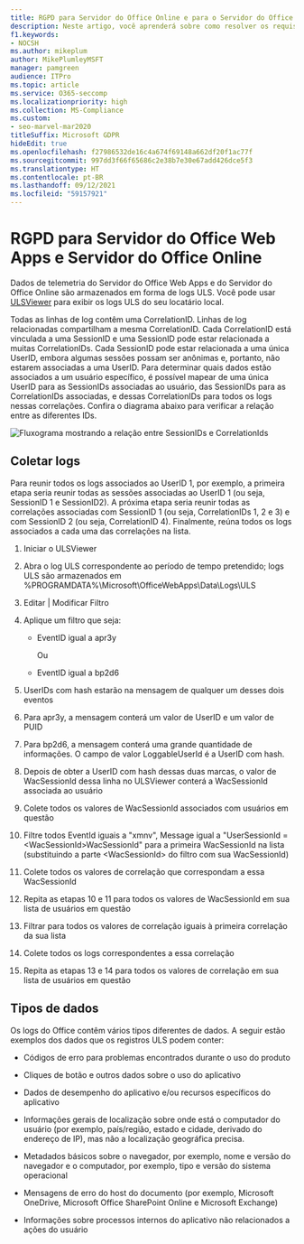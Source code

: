 ```yaml
---
title: RGPD para Servidor do Office Online e para o Servidor do Office Web Apps
description: Neste artigo, você aprenderá sobre como resolver os requisitos do RGPD para o servidor do Office Online e para o Office Web Apps.
f1.keywords:
- NOCSH
ms.author: mikeplum
author: MikePlumleyMSFT
manager: pamgreen
audience: ITPro
ms.topic: article
ms.service: O365-seccomp
ms.localizationpriority: high
ms.collection: MS-Compliance
ms.custom:
- seo-marvel-mar2020
titleSuffix: Microsoft GDPR
hideEdit: true
ms.openlocfilehash: f27986532de16c4a674f69148a662df20f1ac77f
ms.sourcegitcommit: 997dd3f66f65686c2e38b7e30e67add426dce5f3
ms.translationtype: HT
ms.contentlocale: pt-BR
ms.lasthandoff: 09/12/2021
ms.locfileid: "59157921"
---
```

# <a name="gdpr-for-office-web-apps-server-and-office-online-server"></a>RGPD para Servidor do Office Web Apps e Servidor do Office Online

Dados de telemetria do Servidor do Office Web Apps e do Servidor do Office Online são armazenados em forma de logs ULS. Você pode usar [ULSViewer](https://www.microsoft.com/download/details.aspx?id=44020) para exibir os logs ULS do seu locatário local.

Todas as linhas de log contêm uma CorrelationID. Linhas de log relacionadas compartilham a mesma CorrelationID. Cada CorrelationID está vinculada a uma SessionID e uma SessionID pode estar relacionada a muitas CorrelationIDs. Cada SessionID pode estar relacionada a uma única UserID, embora algumas sessões possam ser anônimas e, portanto, não estarem associadas a uma UserID. Para determinar quais dados estão associados a um usuário específico, é possível mapear de uma única UserID para as SessionIDs associadas ao usuário, das SessionIDs para as CorrelationIDs associadas, e dessas CorrelationIDs para todos os logs nessas correlações. Confira o diagrama abaixo para verificar a relação entre as diferentes IDs.

![Fluxograma mostrando a relação entre SessionIDs e CorrelationIds](../media/gdpr-for-office-online-server-image1.jpg)

## <a name="gathering-logs"></a>Coletar logs

Para reunir todos os logs associados ao UserID 1, por exemplo, a primeira etapa seria reunir todas as sessões associadas ao UserID 1 (ou seja, SessionID 1 e SessionID2). A próxima etapa seria reunir todas as correlações associadas com SessionID 1 (ou seja, CorrelationIDs 1, 2 e 3) e com SessionID 2 (ou seja, CorrelationID 4). Finalmente, reúna todos os logs associados a cada uma das correlações na lista.

1. Iniciar o ULSViewer

2. Abra o log ULS correspondente ao período de tempo pretendido; logs ULS são armazenados em %PROGRAMDATA%\\Microsoft\\OfficeWebApps\\Data\\Logs\\ULS

3. Editar | Modificar Filtro

4. Aplique um filtro que seja:

    - EventID igual a apr3y

      Ou

    - EventID igual a bp2d6

5. UserIDs com hash estarão na mensagem de qualquer um desses dois eventos

6. Para apr3y, a mensagem conterá um valor de UserID e um valor de PUID

7. Para bp2d6, a mensagem conterá uma grande quantidade de informações. O campo de valor LoggableUserId é a UserID com hash.

8. Depois de obter a UserID com hash dessas duas marcas, o valor de WacSessionId dessa linha no ULSViewer conterá a WacSessionId associada ao usuário

9. Colete todos os valores de WacSessionId associados com usuários em questão

10. Filtre todos EventId iguais a "xmnv", Message igual a "UserSessionId =\<WacSessionId\>WacSessionId" para a primeira WacSessionId na lista (substituindo a parte \<WacSessionId\> do filtro com sua WacSessionId)

11. Colete todos os valores de correlação que correspondam a essa WacSessionId

12. Repita as etapas 10 e 11 para todos os valores de WacSessionId em sua lista de usuários em questão

13. Filtrar para todos os valores de correlação iguais à primeira correlação da sua lista

14. Colete todos os logs correspondentes a essa correlação

15. Repita as etapas 13 e 14 para todos os valores de correlação em sua lista de usuários em questão

## <a name="types-of-data"></a>Tipos de dados

Os logs do Office contêm vários tipos diferentes de dados. A seguir estão exemplos dos dados que os registros ULS podem conter:

- Códigos de erro para problemas encontrados durante o uso do produto

- Cliques de botão e outros dados sobre o uso do aplicativo

- Dados de desempenho do aplicativo e/ou recursos específicos do aplicativo

- Informações gerais de localização sobre onde está o computador do usuário (por exemplo, país/região, estado e cidade, derivado do endereço de IP), mas não a localização geográfica precisa.

- Metadados básicos sobre o navegador, por exemplo, nome e versão do navegador e o computador, por exemplo, tipo e versão do sistema operacional

- Mensagens de erro do host do documento (por exemplo, Microsoft OneDrive, Microsoft Office SharePoint Online e Microsoft Exchange)

- Informações sobre processos internos do aplicativo não relacionados a ações do usuário
